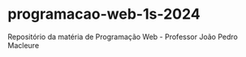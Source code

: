 # programacao-web-1s-2024
Repositório da matéria de Programação Web - Professor João Pedro Macleure
